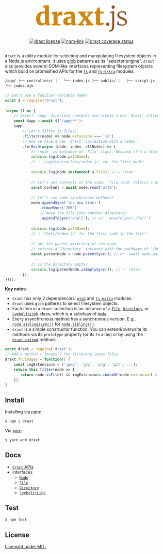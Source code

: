 <div align="center" style="text-align:center">
<a link="https://github.com/ramhejazi/draxt"><img width="300px" style="padding: 20px" alt="draxt.js logo" src="draxt-logo.svg"></a><br>
<a href="https://github.com/ramhejazi/draxt/blob/master/LICENSE"><img alt="draxt license" src="https://img.shields.io/badge/license-MIT-blue.svg?style=flat-square"></a>
<a href="https://www.npmjs.com/package/draxt"><img alt="npm-link" src="https://img.shields.io/npm/v/draxt.svg?style=flat-square"></a>
<a href="https://coveralls.io/github/ramhejazi/draxt"><img alt="draxt coverage status" src="https://img.shields.io/coveralls/github/ramhejazi/draxt.svg?style=flat-square"></a>
</div>
<br>

`draxt` is a utility module for selecting and manipulating filesystem objects in a Node.js environment.
It uses [glob] patterns as its "selector engine". `draxt` also provides several DOM-like interfaces representing filesystem objects which build on promisified APIs for the [`fs`] and [`fs-extra`] modules.

```html
/app/ ├── controllers/ │   └── index.js ├── public/ │   ├── script.js │   └── style.css └── views/
└── index.njk
```

```js
// Let's use a familiar variable name!
const $ = require('draxt');

(async () => {
    // Select `/app` directory contents and create a new `draxt` collection.
    const $app = await $('/app/**');
    $app
        // Let's filter js files:
        .filter((node) => node.extension === 'js')
        // Now we have a new `draxt` collection with 2 nodes.
        .forEach(async (node, index, allNodes) => {
            // `node` is instance of `File` class. Because it's a file!
            console.log(node.pathName);
            // → '/app/controllers/index.js' for the first node!

            console.log(node instanceof $.File); // → `true`

            // Let's get contents of the node. `file.read` returns a promise object.
            const content = await node.read('utf8');

            // Let's use some synchronous methods!
            node.appendSync('\na new line!')
                .chmodSync('765')
                // move the file into another directory!
                .appendToSync('/hell'); // or `.moveToSync('/hell')`

            console.log(node.pathName);
            // → '/hell/index.js' for the first node in the list!

            // get the parent directory of the node.
            // returns a `Directory` instance with the pathName of '/hell'!
            const parentNode = node.parentSync(); // or `await node.parent()`

            // is the directory empty?
            console.log(parentNode.isEmptySync()); // → `false`
        });
})();
```

**Key notes**:

-   `draxt` has only 2 dependencies: [`glob`] and [`fs-extra`] modules.
-   `draxt` uses `glob` patterns to select filesystem objects.
-   Each item in a `draxt` collection is an instance of a [`File`], [`Directory`], or [`SymbolicLink`] class, which is a subclass of [`Node`].
-   Every asynchronous method has a synchronous version. E.g., [`node.siblingsSync()`] for [`node.siblings()`].
-   `draxt` is a simple constructor function. You can extend/overwrite its methods via its `prototype` property (or its `fn` alias) or by using the [`draxt.extend`] method.

```js
const draxt = require('draxt');
// Add a method (`images`) for filtering image files.
draxt.fn.images = function() {
    const imgExtensions = ['jpeg', 'jpg', 'png', 'git', ...];
    return this.filter(node => {
       return node.isFile() && imgExtensions.indexOf(node.extension) > -1;
    });
}
```

## Install

Installing via [npm]:

```bash
$ npm i draxt
```

Via [yarn]:

```bash
$ yarn add draxt
```

## Docs

-   [`draxt` APIs][draxt-doc]
-   Interfaces
    -   [`Node`]
    -   [`File`]
    -   [`Directory`]
    -   [`SymbolicLink`]

## Test

```bash
$ npm test
```

## License

[Licensed under MIT.][license]

[repo]: https://github.com/ramhejazi/draxt
[logo]: draxt-logo.jpg
[license]: https://github.com/ramhejazi/draxt/blob/master/LICENSE
[license-badge]: https://img.shields.io/badge/license-MIT-blue.svg?style=flat-square
[coverall]: https://coveralls.io/github/ramhejazi/draxt
[coverall-badge]: https://img.shields.io/coveralls/github/ramhejazi/draxt.svg?style=flat-square
[npm-link]: https://www.npmjs.com/package/draxt
[npm-badge]: https://img.shields.io/npm/v/draxt.svg?style=flat-square
[travis-link]: https://travis-ci.org/ramhejazi/draxt
[travis-badge]: https://img.shields.io/travis/ramhejazi/draxt.svg?style=flat-square
[deps-status-link]: https://david-dm.org/ramhejazi/draxt
[deps-status-badge]: https://david-dm.org/ramhejazi/draxt.svg?style=flat-square
[npm]: https://docs.npmjs.com/getting-started/what-is-npm
[yarn]: https://yarnpkg.com/en/
[glob]: https://en.wikipedia.org/wiki/Glob_(programming)
[`fs`]: https://nodejs.org/api/fs.html
[`fs-extra`]: https://github.com/jprichardson/node-fs-extra
[`glob`]: https://github.com/isaacs/node-glob
[Pahlavi language]: https://en.wikipedia.org/wiki/Middle_Persian
[draxt-doc]: https://ramhejazi.github.io/draxt#draxt
[`Node`]: https://ramhejazi.github.io/draxt#interfaces-node
[`File`]: https://ramhejazi.github.io/draxt#interfaces-file
[`Directory`]: https://ramhejazi.github.io/draxt#interfaces-directory
[`SymbolicLink`]: https://ramhejazi.github.io/draxt#interfaces-symboliclink
[`draxt.extend`]: https://ramhejazi.github.io/draxt#draxt-extend
[`node.siblingsSync()`]: https://ramhejazi.github.io/draxt#node-siblings
[`node.siblings()`]: https://ramhejazi.github.io/draxt#node-siblings
